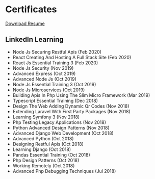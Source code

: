 # Certificates

[Download Resume](downloads/RobinDeGuzmanCv.docx)

## LinkedIn Learning

- Node Js Securing Restful Apis (Feb 2020)
- React Creating And Hosting A Full Stack Site (Feb 2020)
- React Js Essential Training 3 (Feb 2020)
- Node Js Security (Nov 2019)
- Advanced Express (Oct 2019)
- Advanced Node Js (Oct 2019)
- Node Js Essential Training 3 (Oct 2019)
- Node Js Microservices (Oct 2019)
- Building Apis In Php Using The Slim Micro Framework (Mar 2019)
- Typescript Essential Training (Dec 2018)
- Design The Web Adding Dynamic Qr Codes (Nov 2018)
- Extending Laravel With First Party Packages (Nov 2018)
- Learning Symfony 3 (Nov 2018)
- Php Testing Legacy Applications (Nov 2018)
- Python Advanced Design Patterns (Nov 2018)
- Advanced Django Web Development (Oct 2018)
- Advanced Python (Oct 2018)
- Designing Restful Apis (Oct 2018)
- Learning Django (Oct 2018)
- Pandas Essential Training (Oct 2018)
- Php Design Patterns (Oct 2018)
- Working Remotely (Oct 2018)
- Advanced Php Debugging Techniques (Jul 2018)
